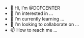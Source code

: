 - 👋 Hi, I’m @DCFCENTER
- 👀 I’m interested in ...
- 🌱 I’m currently learning ...
- 💞️ I’m looking to collaborate on ...
- 📫 How to reach me ...

<!---
DCFCENTER/DCFCENTER is a ✨ special ✨ repository because its `README.md` (this file) appears on your GitHub profile.
You can click the Preview link to take a look at your changes.
--->

